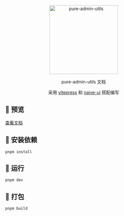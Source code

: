 <br>
<p align="center">
  <a href="https://pure-admin-utils.netlify.app" target="_blank">
    <img src="https://xiaoxian521.github.io/hyperlink/img/pureadmin-utils.png" alt="pure-admin-utils" width="220" />
  </a>
</p>

<p align="center">
  pure-admin-utils 文档
</p>

<p align="center">
  采用 <a href="https://vitepress.dev/" target="_blank">vitepress</a> 和 <a href="https://www.naiveui.com/zh-CN/"
    target="_blank">naive-ui</a> 搭配编写
</p>

## 👀 预览

[查看文档](https://pure-admin-utils.netlify.app)

## 📡 安装依赖

```
pnpm install
```

## 🚀 运行

```
pnpm dev
```

## 🕋 打包

```
pnpm build
```